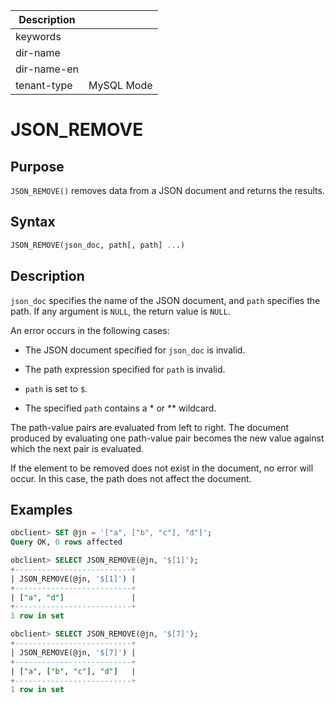 | Description   |                 |
|---------------|-----------------|
| keywords      |                 |
| dir-name      |                 |
| dir-name-en   |                 |
| tenant-type   | MySQL Mode      |

# JSON_REMOVE

## Purpose

`JSON_REMOVE()` removes data from a JSON document and returns the results.

## Syntax

```sql
JSON_REMOVE(json_doc, path[, path] ...)
```

## Description

`json_doc` specifies the name of the JSON document, and `path` specifies the path. If any argument is `NULL`, the return value is `NULL`.

An error occurs in the following cases:

* The JSON document specified for `json_doc` is invalid.

* The path expression specified for `path` is invalid.

* `path` is set to `$`.

* The specified `path` contains a \* or \*\* wildcard.

The path-value pairs are evaluated from left to right. The document produced by evaluating one path-value pair becomes the new value against which the next pair is evaluated.

If the element to be removed does not exist in the document, no error will occur. In this case, the path does not affect the document.

## Examples

```sql
obclient> SET @jn = '["a", ["b", "c"], "d"]';
Query OK, 0 rows affected

obclient> SELECT JSON_REMOVE(@jn, '$[1]');
+--------------------------+
| JSON_REMOVE(@jn, '$[1]') |
+--------------------------+
| ["a", "d"]               |
+--------------------------+
1 row in set

obclient> SELECT JSON_REMOVE(@jn, '$[7]');
+--------------------------+
| JSON_REMOVE(@jn, '$[7]') |
+--------------------------+
| ["a", ["b", "c"], "d"]   |
+--------------------------+
1 row in set
```
